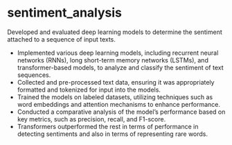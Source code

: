# sentiment_analysis

Developed and evaluated deep learning models to determine the sentiment attached to a sequence of input texts.
- Implemented various deep learning models, including recurrent neural networks (RNNs), long short-term memory networks (LSTMs), and transformer-based models, to analyze and classify the sentiment of text sequences.
- Collected and pre-processed text data, ensuring it was appropriately formatted and tokenized for input into the models.
- Trained the models on labeled datasets, utilizing techniques such as word embeddings and attention mechanisms to enhance performance.
- Conducted a comparative analysis of the model’s performance based on key metrics, such as precision, recall, and F1-score.
- Transformers outperformed the rest in terms of performance in detecting sentiments and also in terms of representing rare words.
